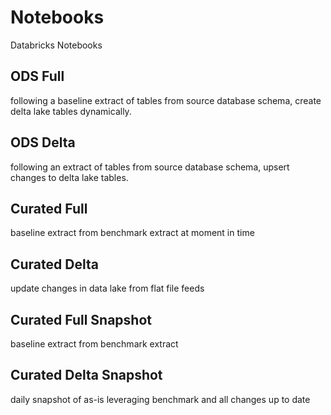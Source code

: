 # Notebooks
Databricks Notebooks

  ## ODS Full
  following a baseline extract of tables from source database schema, create delta lake tables dynamically.

  ## ODS Delta
  following an extract of tables from source database schema, upsert changes to delta lake tables.

  ## Curated Full
  baseline extract from benchmark extract at moment in time

  ## Curated Delta
  update changes in data lake from flat file feeds

  ## Curated Full Snapshot
  baseline extract from benchmark extract
  
  ## Curated Delta Snapshot
  daily snapshot of as-is leveraging benchmark and all changes up to date
